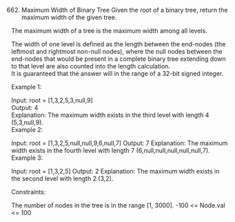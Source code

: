 662. Maximum Width of Binary Tree
Given the root of a binary tree, return the maximum width of the given tree.<br>

The maximum width of a tree is the maximum width among all levels.<br>

The width of one level is defined as the length between the end-nodes (the leftmost and rightmost non-null nodes), where the null nodes between the end-nodes that would be present in a complete binary tree extending down to that level are also counted into the length calculation.
<br>
It is guaranteed that the answer will in the range of a 32-bit signed integer.<br>

 

Example 1:<br>


Input: root = [1,3,2,5,3,null,9]<br>
Output: 4<br>
Explanation: The maximum width exists in the third level with length 4 (5,3,null,9).<br>
Example 2:<br>


Input: root = [1,3,2,5,null,null,9,6,null,7]
Output: 7
Explanation: The maximum width exists in the fourth level with length 7 (6,null,null,null,null,null,7).
Example 3:


Input: root = [1,3,2,5]
Output: 2
Explanation: The maximum width exists in the second level with length 2 (3,2).
 

Constraints:

The number of nodes in the tree is in the range [1, 3000].
-100 <= Node.val <= 100
